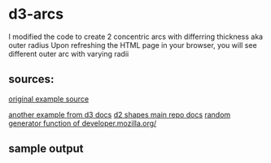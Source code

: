 # d3-arcs

I modified the code to create 2 concentric arcs with differring thickness aka outer radius
Upon refreshing the HTML page in your browser, you will see different outer arc with varying radii

## sources: 
[original example source](https://bl.ocks.org/d3indepth/3d912bbaaebcf01a05b75d088a1c9976)

[another example from d3 docs](https://bl.ocks.org/d3indepth/b52f9ab1dde3a1953367395d10483be4)
[d2 shapes main repo docs](https://www.d3indepth.com/shapes/)
[random generator function of developer.mozilla.org/](https://developer.mozilla.org/en-US/docs/Web/JavaScript/Reference/Global_Objects/Math/random)

## sample output 


